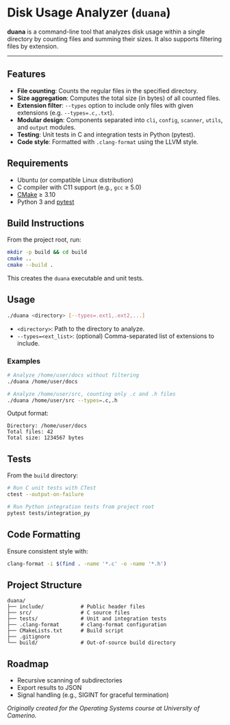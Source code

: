 # Disk Usage Analyzer (`duana`)

**duana** is a command-line tool that analyzes disk usage within a single directory by counting files and summing their sizes. It also supports filtering files by extension.

---

## Features

- **File counting**: Counts the regular files in the specified directory.
- **Size aggregation**: Computes the total size (in bytes) of all counted files.
- **Extension filter**: `--types` option to include only files with given extensions (e.g. `--types=.c,.txt`).
- **Modular design**: Components separated into `cli`, `config`, `scanner`, `utils`, and `output` modules.
- **Testing**: Unit tests in C and integration tests in Python (pytest).
- **Code style**: Formatted with `.clang-format` using the LLVM style.

## Requirements

- Ubuntu (or compatible Linux distribution)
- C compiler with C11 support (e.g., `gcc` ≥ 5.0)
- [CMake](https://cmake.org/) ≥ 3.10
- Python 3 and [pytest](https://docs.pytest.org/)

## Build Instructions

From the project root, run:

```bash
mkdir -p build && cd build
cmake ..
cmake --build .
```

This creates the `duana` executable and unit tests.

## Usage

```bash
./duana <directory> [--types=.ext1,.ext2,...]
```

- `<directory>`: Path to the directory to analyze.
- `--types=<ext_list>`: (optional) Comma-separated list of extensions to include.

### Examples

```bash
# Analyze /home/user/docs without filtering
./duana /home/user/docs

# Analyze /home/user/src, counting only .c and .h files
./duana /home/user/src --types=.c,.h
```

Output format:

```plaintext
Directory: /home/user/docs
Total files: 42
Total size: 1234567 bytes
```

## Tests

From the `build` directory:

```bash
# Run C unit tests with CTest
ctest --output-on-failure

# Run Python integration tests from project root
pytest tests/integration_py
```

## Code Formatting

Ensure consistent style with:

```bash
clang-format -i $(find . -name '*.c' -o -name '*.h')
```

## Project Structure

```plaintext
duana/
├── include/            # Public header files
├── src/                # C source files
├── tests/              # Unit and integration tests
├── .clang-format       # clang-format configuration
├── CMakeLists.txt      # Build script
├── .gitignore
└── build/              # Out-of-source build directory
```

## Roadmap

- Recursive scanning of subdirectories
- Export results to JSON
- Signal handling (e.g., SIGINT for graceful termination)

*Originally created for the Operating Systems course at University of Camerino.*
